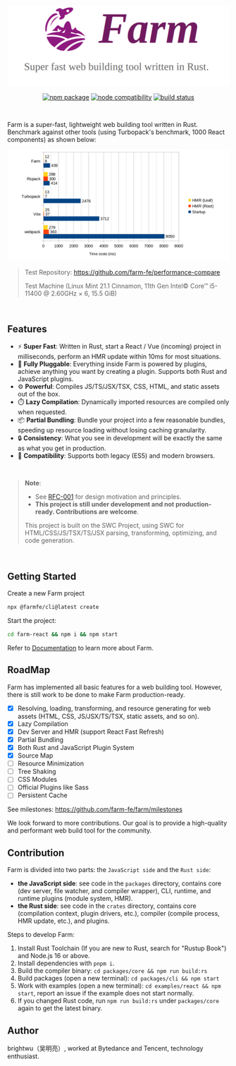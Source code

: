 <p align="center">
  <img src="./assets/banner.png" />
</p>

<p align="center">
  <a href="https://npmjs.com/package/@farmfe/core"><img src="https://img.shields.io/npm/v/@farmfe/core.svg" alt="npm package"></a>
  <a href="https://nodejs.org/en/about/releases/"><img src="https://img.shields.io/node/v/@farmfe/core.svg" alt="node compatibility"></a>
  <a href="https://github.com/farm-fe/farm/actions/workflows/rust-test.yaml"><img src="https://github.com/farm-fe/farm/actions/workflows/rust-test.yaml/badge.svg" alt="build status"></a>
</p>
<br/>

Farm is a super-fast, lightweight web building tool written in Rust. Benchmark against other tools (using Turbopack's benchmark, 1000 React components) as shown below:

![xx](./assets/benchmark.png)

> Test Repository: https://github.com/farm-fe/performance-compare
>
> Test Machine (Linux Mint 21.1 Cinnamon, 11th Gen Intel© Core™ i5-11400 @ 2.60GHz × 6, 15.5 GiB)

<br />

## Features

- ⚡ **Super Fast**: Written in Rust, start a React / Vue (incoming) project in milliseconds, perform an HMR update within 10ms for most situations.
- 🧰 **Fully Pluggable**: Everything inside Farm is powered by plugins, achieve anything you want by creating a plugin. Supports both Rust and JavaScript plugins.
- ⚙️ **Powerful**: Compiles JS/TS/JSX/TSX, CSS, HTML, and static assets out of the box.
- ⏱️ **Lazy Compilation**: Dynamically imported resources are compiled only when requested.
- 📦 **Partial Bundling**: Bundle your project into a few reasonable bundles, speeding up resource loading without losing caching granularity.
- 🔒 **Consistency**: What you see in development will be exactly the same as what you get in production.
- 🌳 **Compatibility**: Supports both legacy (ES5) and modern browsers.

<br/>

> **Note**:
>
> - See [RFC-001](https://github.com/farm-fe/rfcs/blob/main/rfcs/001-core-architecture/rfc.md#motivation) for design motivation and principles.
> - **This project is still under development and not production-ready. Contributions are welcome**.
>
> This project is built on the SWC Project, using SWC for HTML/CSS/JS/TSX/TS/JSX parsing, transforming, optimizing, and code generation.

<br/>

## Getting Started

Create a new Farm project

```sh
npx @farmfe/cli@latest create
```

Start the project:

```sh
cd farm-react && npm i && npm start
```

Refer to [Documentation](https://farm-fe.github.io) to learn more about Farm.

## RoadMap

Farm has implemented all basic features for a web building tool. However, there is still work to be done to make Farm production-ready.

- [x] Resolving, loading, transforming, and resource generating for web assets (HTML, CSS, JS/JSX/TS/TSX, static assets, and so on).
- [x] Lazy Compilation
- [x] Dev Server and HMR (support React Fast Refresh)
- [x] Partial Bundling
- [x] Both Rust and JavaScript Plugin System
- [x] Source Map
- [ ] Resource Minimization
- [ ] Tree Shaking
- [ ] CSS Modules
- [ ] Official Plugins like Sass
- [ ] Persistent Cache

See milestones: https://github.com/farm-fe/farm/milestones

We look forward to more contributions. Our goal is to provide a high-quality and performant web build tool for the community.

## Contribution

Farm is divided into two parts: the `JavaScript side` and the `Rust side`:

- **the JavaScript side**: see code in the `packages` directory, contains core (dev server, file watcher, and compiler wrapper), CLI, runtime, and runtime plugins (module system, HMR).
- **the Rust side**: see code in the `crates` directory, contains core (compilation context, plugin drivers, etc.), compiler (compile process, HMR update, etc.), and plugins.

Steps to develop Farm:

1. Install Rust Toolchain (If you are new to Rust, search for "Rustup Book") and Node.js 16 or above.
2. Install dependencies with `pnpm i`.
3. Build the compiler binary: `cd packages/core && npm run build:rs`
4. Build packages (open a new terminal): `cd packages/cli && npm start`
5. Work with examples (open a new terminal): `cd examples/react && npm start`, report an issue if the example does not start normally.
6. If you changed Rust code, run `npm run build:rs` under `packages/core` again to get the latest binary.

## Author

brightwu（吴明亮）, worked at Bytedance and Tencent, technology enthusiast.
